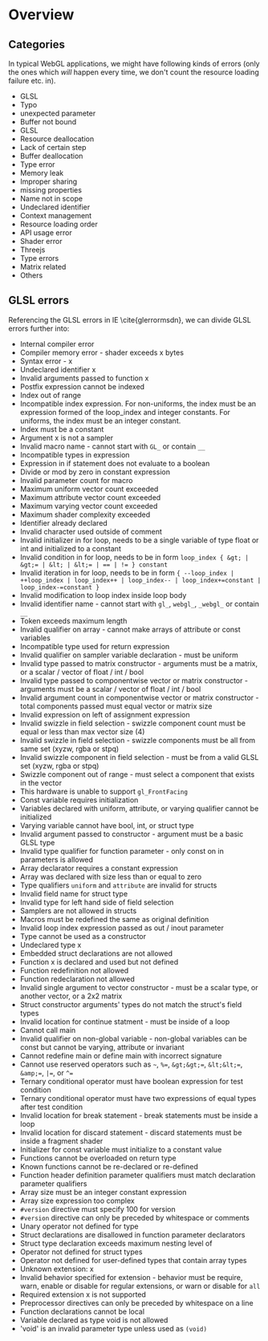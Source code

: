 # Overview

## Categories

In typical WebGL applications, we might have following kinds of errors
(only the ones which *will* happen every time, we don't count the resource loading
failure etc. in).

* GLSL
* Typo
* unexpected parameter
* Buffer not bound
* GLSL
* Resource deallocation
* Lack of certain step
* Buffer deallocation
* Type error
* Memory leak
* Improper sharing
* missing properties
* Name not in scope
* Undeclared identifier
* Context management
* Resource loading order
* API usage error
* Shader error
* Threejs
* Type errors
* Matrix related
* Others


## GLSL errors
Referencing the GLSL errors in IE \cite{glerrormsdn},
we can divide GLSL errors further into:

* Internal compiler error
* Compiler memory error - shader exceeds x bytes
* Syntax error - x
* Undeclared identifier x
* Invalid arguments passed to function x
* Postfix expression cannot be indexed
* Index out of range
* Incompatible index expression. For non-uniforms, the index must be an expression formed of the loop_index and integer constants. For uniforms, the index must be an integer constant.
* Index must be a constant
* Argument x is not a sampler
* Invalid macro name - cannot start with `GL_` or contain `__`
* Incompatible types in expression
* Expression in if statement does not evaluate to a boolean
* Divide or mod by zero in constant expression
* Invalid parameter count for macro
* Maximum uniform vector count exceeded
* Maximum attribute vector count exceeded
* Maximum varying vector count exceeded
* Maximum shader complexity exceeded
* Identifier already declared
* Invalid character used outside of comment
* Invalid initializer in for loop, needs to be a single variable of type float or int and initialized to a constant
* Invalid condition in for loop, needs to be in form `loop_index { &gt; | &gt;= | &lt; | &lt;= | == | != } constant`
* Invalid iteration in for loop, needs to be in form `{ --loop_index | ++loop_index | loop_index++ | loop_index-- | loop_index+=constant | loop_index-=constant }`
* Invalid modification to loop index inside loop body
* Invalid identifier name - cannot start with `gl_`, `webgl_`, `_webgl_` or contain `__`
* Token exceeds maximum length
* Invalid qualifier on array - cannot make arrays of attribute or const variables
* Incompatible type used for return expression
* Invalid qualifier on sampler variable declaration - must be uniform
* Invalid type passed to matrix constructor - arguments must be a matrix, or a scalar / vector of float / int / bool
* Invalid type passed to componentwise vector or matrix constructor - arguments must be a scalar / vector of float / int / bool
* Invalid argument count in componentwise vector or matrix constructor - total components passed must equal vector or matrix size
* Invalid expression on left of assignment expression
* Invalid swizzle in field selection - swizzle component count must be equal or less than max vector size (4)
* Invalid swizzle in field selection - swizzle components must be all from same set (xyzw, rgba or stpq)
* Invalid swizzle component in field selection - must be from a valid GLSL set (xyzw, rgba or stpq)
* Swizzle component out of range - must select a component that exists in the vector
* This hardware is unable to support `gl_FrontFacing`
* Const variable requires initialization
* Variables declared with uniform, attribute, or varying qualifier cannot be initialized
* Varying variable cannot have bool, int, or struct type
* Invalid argument passed to constructor - argument must be a basic GLSL type
* Invalid type qualifier for function parameter - only const on in parameters is allowed
* Array declarator requires a constant expression
* Array was declared with size less than or equal to zero
* Type qualifiers `uniform` and `attribute` are invalid for structs
* Invalid field name for struct type
* Invalid type for left hand side of field selection
* Samplers are not allowed in structs
* Macros must be redefined the same as original definition
* Invalid loop index expression passed as out / inout parameter
* Type cannot be used as a constructor
* Undeclared type x
* Embedded struct declarations are not allowed
* Function x is declared and used but not defined
* Function redefinition not allowed
* Function redeclaration not allowed
* Invalid single argument to vector constructor - must be a scalar type, or another vector, or a 2x2 matrix
* Struct constructor arguments' types do not match the struct's field types
* Invalid location for continue statment - must be inside of a loop
* Cannot call main
* Invalid qualifier on non-global variable - non-global variables can be const but cannot be varying, attribute or invariant
* Cannot redefine main or define main with incorrect signature
* Cannot use reserved operators such as `~`, `%=`, `&gt;&gt;=`, `&lt;&lt;=`, `&amp;=`, `|=`, or `^=`
* Ternary conditional operator must have boolean expression for test condition
* Ternary conditional operator must have two expressions of equal types after test condition
* Invalid location for break statement - break statements must be inside a loop
* Invalid location for discard statement - discard statements must be inside a fragment shader
* Initializer for const variable must initialize to a constant value
* Functions cannot be overloaded on return type
* Known functions cannot be re-declared or re-defined
* Function header definition parameter qualifiers must match declaration parameter qualifiers
* Array size must be an integer constant expression
* Array size expression too complex
* `#version` directive must specify 100 for version
* `#version` directive can only be preceded by whitespace or comments
* Unary operator not defined for type
* Struct declarations are disallowed in function parameter declarators
* Struct type declaration exceeds maximum nesting level of
* Operator not defined for struct types
* Operator not defined for user-defined types that contain array types
* Unknown extension: x
* Invalid behavior specified for extension - behavior must be require, warn, enable or disable for regular extensions, or warn or disable for `all`
* Required extension x is not supported
* Preprocessor directives can only be preceded by whitespace on a line
* Function declarations cannot be local
* Variable declared as type void is not allowed
* 'void' is an invalid parameter type unless used as `(void)`
